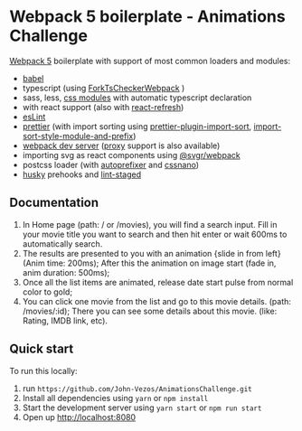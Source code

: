 # Webpack 5 boilerplate - Animations Challenge

[Webpack 5](https://webpack.js.org/) boilerplate with support of most common loaders and modules:

-   [babel](https://babeljs.io/)
-   typescript (using [ForkTsCheckerWebpack](https://www.npmjs.com/package/fork-ts-checker-webpack-plugin) )
-   sass, less, [css modules](https://github.com/css-modules/css-modules) with automatic typescript declaration
-   with react support (also with [react-refresh](https://www.npmjs.com/package/@pmmmwh/react-refresh-webpack-plugin))
-   [esLint](https://www.npmjs.com/package/eslint)
-   [prettier](https://www.npmjs.com/package/prettier) (with import sorting using [prettier-plugin-import-sort](https://www.npmjs.com/package/prettier-plugin-import-sort), [import-sort-style-module-and-prefix](https://www.npmjs.com/package/import-sort-style-module-and-prefix))
-   [webpack dev server](https://webpack.js.org/configuration/dev-server/) ([proxy](https://webpack.js.org/configuration/dev-server/#devserverproxy) support is also available)
-   importing svg as react components using [@svgr/webpack](https://www.npmjs.com/package/@svgr/webpack)
-   postcss loader (with [autoprefixer](https://www.npmjs.com/package/autoprefixer) and [cssnano](https://www.npmjs.com/package/cssnano))
-   [husky](https://www.npmjs.com/package/husky) prehooks and [lint-staged](https://www.npmjs.com/package/lint-staged)

## Documentation
1. In Home page (path: / or /movies), you will find a search input. Fill in your movie title you want to search and then
hit enter or wait 600ms to automatically search.
2. The results are presented to you with an animation {slide in from left} (Anim time: 200ms); After this the animation on image start (fade in, anim duration: 500ms);
3. Once all the list items are animated, release date start pulse from normal color to gold;
4. You can click one movie from the list and go to this movie details. (path: /movies/:id); There you can see some details about this movie. (like: Rating, IMDB link, etc).

## Quick start

To run this locally:

1. run `https://github.com/John-Vezos/AnimationsChallenge.git`
2. Install all dependencies using `yarn` or `npm install`
3. Start the development server using `yarn start` or `npm run start`
4. Open up [http://localhost:8080](http://localhost:8080)

